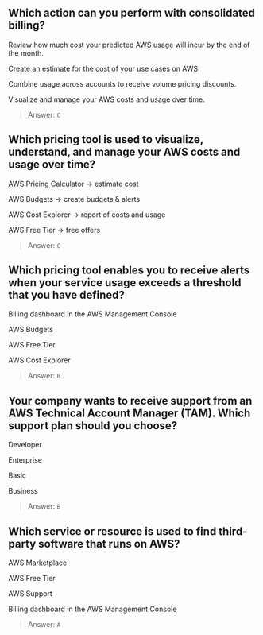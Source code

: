## Which action can you perform with consolidated billing?

Review how much cost your predicted AWS usage will incur by the end of the month.

Create an estimate for the cost of your use cases on AWS.

Combine usage across accounts to receive volume pricing discounts.

Visualize and manage your AWS costs and usage over time.

> Answer: `C`


## Which pricing tool is used to visualize, understand, and manage your AWS costs and usage over time?

AWS Pricing Calculator -> estimate cost

AWS Budgets -> create budgets & alerts

AWS Cost Explorer -> report of costs and usage

AWS Free Tier -> free offers

> Answer: `C`


## Which pricing tool enables you to receive alerts when your service usage exceeds a threshold that you have defined?

Billing dashboard in the AWS Management Console

AWS Budgets

AWS Free Tier

AWS Cost Explorer

> Answer: `B`


## Your company wants to receive support from an AWS Technical Account Manager (TAM). Which support plan should you choose?

Developer

Enterprise

Basic

Business


> Answer: `B`



## Which service or resource is used to find third-party software that runs on AWS?

AWS Marketplace

AWS Free Tier

AWS Support

Billing dashboard in the AWS Management Console


> Answer: `A`
